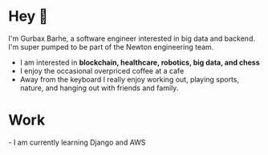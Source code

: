 <h1 align="left"> Hey 👋 </h1>
<p align="left"> 
I'm Gurbax Barhe, a software engineer interested in big data and backend.
I'm super pumped to be part of the Newton engineering team.
</p>

- I am interested in **blockchain, healthcare, robotics, big data, and chess**
- I enjoy the occasional overpriced coffee at a cafe
- Away from the keyboard I really enjoy working out, playing sports, nature, and hanging out with friends and family.


<h1 align="left"> Work </h1>
- I am currently learning Django and AWS

  
